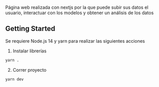 Página web realizada con nextjs por la que puede subir sus datos el usuario, interactuar con los modelos y obtener un análisis de los datos

## Getting Started

Se requiere Node.js 14 y yarn para realizar las siguientes acciones

1. Instalar librerías
```bash
yarn .
```

2. Correr proyecto
```bash
yarn dev
```
